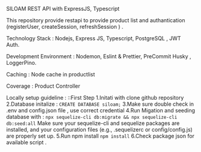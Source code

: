 SILOAM REST API with ExpressJS, Typescript

This repository provide restapi to provide product list and authantication (registerUser, createSession, refreshSession ) .

Technology Stack : Nodejs, Express JS, Typescript, PostgreSQL , JWT Auth.

Development Environment : Nodemon, Eslint & Prettier, PreCommit Husky , LoggerPino.

Caching : Node cache in productlist 

Coverage : Product Controller

Locally setup guideline : 
::First Step 
1.Initati with clone github repository 
2.Database initalize : `CREATE DATABASE siloam;`
3.Make sure double check in .env and config.json file , use correct credential
4.Run Migation and seeding database with :
`npx sequelize-cli db:migrate && npx sequelize-cli db:seed:all`
Make sure your sequelize-cli and sequelize packages are installed, and your configuration files (e.g., .sequelizerc or config/config.js) are properly set up.
5.Run npm install `npm install`
6.Check package json for available script . 


